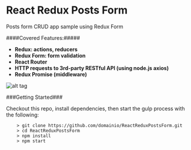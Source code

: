 # React Redux Posts Form

Posts form CRUD app sample using Redux Form


####Covered Features:#####

* __Redux: actions, reducers__
* __Redux Form: form validation__
* __React Router__
* __HTTP requests to 3rd-party RESTful API (using node.js axios)__
* __Redux Promise (middleware)__



![alt tag](https://lh3.googleusercontent.com/XcK-Mm2EBolHnQUkw3qn9nOWCO4Ot4S9VvNHRpqNqBsB5CnIrKs4-IS0xMsr1SH0qr4IGx4lKKLkTdw=w1366-h642-rw)

###Getting Started###

Checkout this repo, install dependencies, then start the gulp process with the following:

```
	> git clone https://github.com/domainio/ReactReduxPostsForm.git
	> cd ReactReduxPostsForm
	> npm install
	> npm start
```
